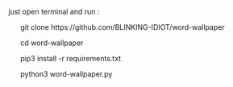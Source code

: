 just open terminal and run :
<ol>
git clone https://github.com/BLINKING-IDIOT/word-wallpaper

cd word-wallpaper

pip3 install -r requirements.txt

python3 word-wallpaper.py
</ol>
